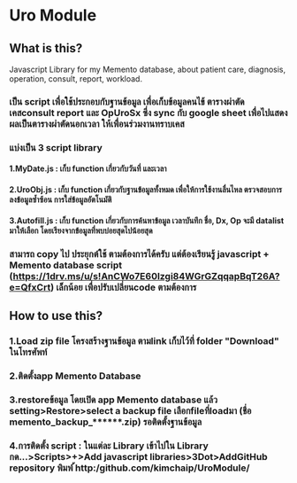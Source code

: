 # Uro Module
## What is this?
  Javascript Library for my Memento database, about patient care, diagnosis, operation, consult, report, workload.
  ### เป็น script เพื่อใช้ประกอบกับฐานข้อมูล เพื่อเก็บข้อมูลคนไข้ ตารางผ่าตัด เคสconsult report และ OpUroSx ซึ่ง sync กับ google sheet เพื่อไปแสดงผลเป็นตารางผ่าตัดนอกเวลา ให้เพื่อนร่วมงานทราบเคส
  ### แบ่งเป็น 3 script library 
  #### 1.MyDate.js : เก็บ function เกี่ยวกับวันที่ และเวลา
  #### 2.UroObj.js : เก็บ function เกี่ยวกับฐานข้อมูลทั้งหมด เพื่อให้การใช้งานลื่นไหล ตรวจสอบการลงข้อมูลซ้ำซ้อน การใส่ข้อมูลอัตโนมัติ
  #### 3.Autofill.js : เก็บ function เกี่ยวกับการค้นหาข้อมูล เวลาบันทึก ชื่อ, Dx, Op จะมี datalist มาให้เลือก โดยเรียงจากข้อมูลที่พบบ่อยสุดไปน้อยสุด
  ### สามารถ copy ไป ประยุกต์ใช้ ตามต้องการได้ครับ แต่ต้องเรียนรู้ javascript + Memento database script (https://1drv.ms/u/s!AnCWo7E60Izgi84WGrGZqqapBqT26A?e=QfxCrt) เล็กน้อย เพื่อปรับเปลี่ยนcode ตามต้องการ
## How to use this?
### 1.Load zip file โครงสร้างฐานข้อมูล ตามlink เก็บไว้ที่ folder "Download" ในโทรศัพท์
### 2.ติดตั้งapp Memento Database
### 3.restoreข้อมูล โดยเปิด app Memento database แล้ว setting>Restore>select a backup file เลือกfileที่loadมา (ชื่อ memento_backup_******.zip) รอติดตั้งฐานข้อมูล
### 4.การติดตั้ง script : ในแต่ละ Library เข้าไปใน Library กด...>Scripts>+>Add javascript libraries>3Dot>AddGitHub repository พิมพ์ ้http:/github.com/kimchaip/UroModule/

